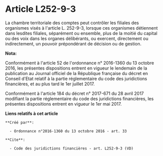 # Article L252-9-3

La chambre territoriale des comptes peut contrôler les filiales des organismes visés à l'article L. 252-9-3, lorsque ces
organismes détiennent dans lesdites filiales, séparément ou ensemble, plus de la moitié du capital ou des voix dans les
organes délibérants, ou exercent, directement ou indirectement, un pouvoir prépondérant de décision ou de gestion.

**Nota:**

Conformément à l'article 52 de l'ordonnance n° 2016-1360 du 13 octobre 2016, les présentes dispositions entrent en vigueur le
lendemain de la publication au Journal officiel de la République française du décret en Conseil d'Etat relatif à la partie
réglementaire du code des juridictions financières, et au plus tard le 1er juillet 2017.

Conformément à l'article 184 du décret n° 2017-671 du 28 avril 2017 modifiant la partie réglementaire du code des
juridictions financières, les présentes dispositions entrent en vigueur le 1er mai 2017.

**Liens relatifs à cet article**

	**Créé par**:

	  - Ordonnance n°2016-1360 du 13 octobre 2016 - art. 33

	**Cite**:

	  - Code des juridictions financières - art. L252-9-3 (VD)
